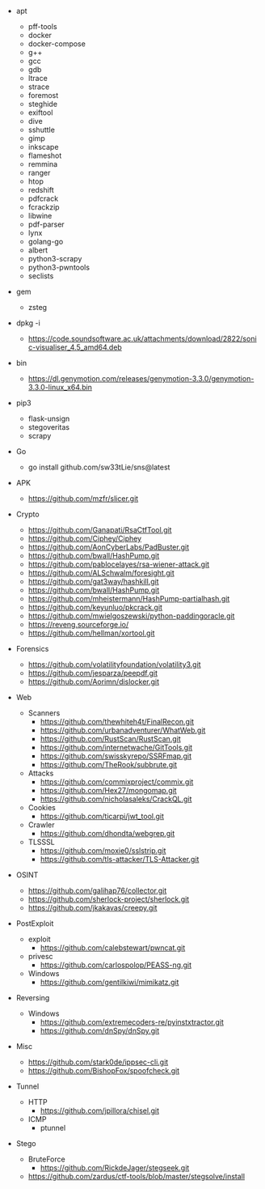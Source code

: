 - apt
  - pff-tools
  - docker
  - docker-compose
  - g++
  - gcc
  - gdb
  - ltrace
  - strace
  - foremost
  - steghide
  - exiftool
  - dive
  - sshuttle
  - gimp
  - inkscape
  - flameshot
  - remmina
  - ranger
  - htop
  - redshift
  - pdfcrack
  - fcrackzip
  - libwine
  - pdf-parser
  - lynx
  - golang-go
  - albert
  - python3-scrapy
  - python3-pwntools
  - seclists

- gem
  - zsteg

- dpkg -i
  - https://code.soundsoftware.ac.uk/attachments/download/2822/sonic-visualiser_4.5_amd64.deb

- bin
  - https://dl.genymotion.com/releases/genymotion-3.3.0/genymotion-3.3.0-linux_x64.bin

- pip3
  - flask-unsign
  - stegoveritas
  - scrapy

- Go
  - go install github.com/sw33tLie/sns@latest

- APK
  - https://github.com/mzfr/slicer.git

- Crypto
  - https://github.com/Ganapati/RsaCtfTool.git
  - https://github.com/Ciphey/Ciphey
  - https://github.com/AonCyberLabs/PadBuster.git
  - https://github.com/bwall/HashPump.git
  - https://github.com/pablocelayes/rsa-wiener-attack.git
  - https://github.com/ALSchwalm/foresight.git
  - https://github.com/gat3way/hashkill.git
  - https://github.com/bwall/HashPump.git
  - https://github.com/mheistermann/HashPump-partialhash.git
  - https://github.com/keyunluo/pkcrack.git
  - https://github.com/mwielgoszewski/python-paddingoracle.git
  - https://reveng.sourceforge.io/
  - https://github.com/hellman/xortool.git

- Forensics
  - https://github.com/volatilityfoundation/volatility3.git
  - https://github.com/jesparza/peepdf.git
  - https://github.com/Aorimn/dislocker.git

- Web
  - Scanners
    - https://github.com/thewhiteh4t/FinalRecon.git
    - https://github.com/urbanadventurer/WhatWeb.git
    - https://github.com/RustScan/RustScan.git
    - https://github.com/internetwache/GitTools.git
    - https://github.com/swisskyrepo/SSRFmap.git
    - https://github.com/TheRook/subbrute.git
  - Attacks
    - https://github.com/commixproject/commix.git
    - https://github.com/Hex27/mongomap.git
    - https://github.com/nicholasaleks/CrackQL.git
  - Cookies
    - https://github.com/ticarpi/jwt_tool.git
  - Crawler
    - https://github.com/dhondta/webgrep.git
  - TLSSSL
    - https://github.com/moxie0/sslstrip.git
    - https://github.com/tls-attacker/TLS-Attacker.git

- OSINT
  - https://github.com/galihap76/collector.git
  - https://github.com/sherlock-project/sherlock.git
  - https://github.com/jkakavas/creepy.git

- PostExploit
  - exploit
    - https://github.com/calebstewart/pwncat.git
  - privesc
    - https://github.com/carlospolop/PEASS-ng.git
  - Windows
    - https://github.com/gentilkiwi/mimikatz.git

- Reversing
  - Windows
    - https://github.com/extremecoders-re/pyinstxtractor.git
    - https://github.com/dnSpy/dnSpy.git

- Misc
  - https://github.com/stark0de/ippsec-cli.git
  - https://github.com/BishopFox/spoofcheck.git

- Tunnel
  - HTTP
    - https://github.com/jpillora/chisel.git
  - ICMP
    - ptunnel

- Stego
  - BruteForce
    - https://github.com/RickdeJager/stegseek.git
  - https://github.com/zardus/ctf-tools/blob/master/stegsolve/install